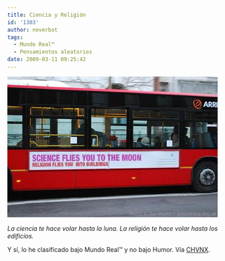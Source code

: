 ```yaml
---
title: Ciencia y Religión
id: '1303'
author: neverbot
tags:
  - Mundo Real™
  - Pensamientos aleatorios
date: 2009-03-11 09:25:42
---
```


![Science flies you to the moon](./ciencia-y-religion/science-flies-you-to-the-moon.jpg "Science flies you to the moon")

_La ciencia te hace volar hasta la luna. La religión te hace volar hasta los edificios._

Y sí, lo he clasificado bajo Mundo Real™ y no bajo Humor. Vía [CHVNX](http://chvnx.com/post/85418995/via-photos-g-ak-fbcdn-net).